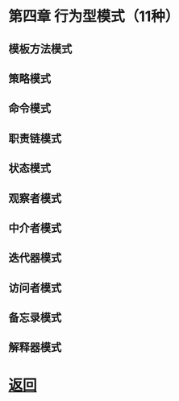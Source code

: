 # 第四章 行为型模式（11种）

## 模板方法模式

## 策略模式

## 命令模式

## 职责链模式

## 状态模式

## 观察者模式

## 中介者模式

## 迭代器模式

## 访问者模式

## 备忘录模式

## 解释器模式

# [返回](../README.md)